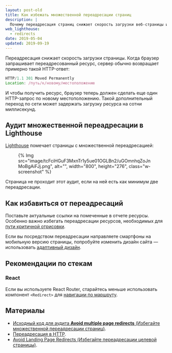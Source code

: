 ```yaml
---
layout: post-old
title: Как избежать множественной переадресации страниц
description: |
  Почему переадресация страниц снижает скорость загрузки веб-страницы и как этого избежать.
web_lighthouse:
  - redirects
date: 2019-05-04
updated: 2019-09-19
---
```


Переадресация снижает скорость загрузки страницы.
Когда браузер запрашивает переадресованный ресурс,
сервер обычно возвращает примерно такой HTTP-ответ:

```js
HTTP/1.1 301 Moved Permanently
Location: /путь/к/новому/местоположению
```

И чтобы получить ресурс, браузер теперь должен сделать еще один HTTP-запрос
по новому местоположению.
Такой дополнительный переход по сети может задержать
загрузку ресурса на сотни миллисекунд.

## Аудит множественной переадресации в Lighthouse

[Lighthouse](https://developers.google.com/web/tools/lighthouse/)
помечает страницы с множественной переадресацией:

<figure class="w-figure">
  {% Img src="image/tcFciHGuF3MxnTr1y5ue01OGLBn2/uGOmnhqZoJnMoBgAiFJj.png", alt="", width="800", height="276", class="w-screenshot" %}
</figure>

Страница не проходит этот аудит, если на ней есть как минимум две переадресации.

## Как избавиться от переадресаций

Поставьте актуальные ссылки
на помеченные в отчете ресурсы.
Особенно важно избегать переадресации ресурсов,
необходимых для [пути критичной отрисовки](https://developers.google.com/web/fundamentals/performance/critical-rendering-path/).

Если вы посредством переадресации направляете смартфоны на мобильную версию
страницы, попробуйте изменить дизайн сайта —
использовать [адаптивный дизайн](https://developers.google.com/web/fundamentals/design-and-ux/responsive/).

## Рекомендации по стекам

### React

Если вы используете React Router, старайтесь меньше использовать компонент `<Redirect>`
для [навигации по маршруту](https://reacttraining.com/react-router/web/api/Redirect).

## Материалы

- [Исходный код для аудита **Avoid multiple page redirects** (Избегайте множественной переадресации страниц)](https://github.com/GoogleChrome/lighthouse/blob/master/lighthouse-core/audits/redirects.js).
- [Переадресация в HTTP](https://developer.mozilla.org/docs/Web/HTTP/Redirections).
- [Avoid Landing Page Redirects (Избегайте переадресации целевой страницы)](https://developers.google.com/speed/docs/insights/AvoidRedirects).
